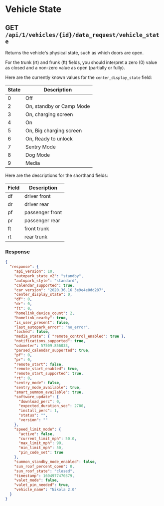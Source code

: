# Vehicle State

## GET `/api/1/vehicles/{id}/data_request/vehicle_state`

Returns the vehicle's physical state, such as which doors are open.

For the trunk (rt) and frunk (ft) fields, you should interpret a zero (0) value as closed and a non-zero value as open (partially or fully).

Here are the currently known values for the `center_display_state` field:

| State | Description              |
| ----- | ------------------------ |
| 0     | Off                      |
| 2     | On, standby or Camp Mode |
| 3     | On, charging screen      |
| 4     | On                       |
| 5     | On, Big charging screen  |
| 6     | On, Ready to unlock      |
| 7     | Sentry Mode              |
| 8     | Dog Mode                 |
| 9     | Media                    |

Here are the descriptions for the shorthand fields:

| Field | Description     |
| ----- | --------------- |
| df    | driver front    |
| dr    | driver rear     |
| pf    | passenger front |
| pr    | passenger rear  |
| ft    | front trunk     |
| rt    | rear trunk      |

### Response

```json
{
  "response": {
    "api_version": 10,
    "autopark_state_v2": "standby",
    "autopark_style": "standard",
    "calendar_supported": true,
    "car_version": "2020.36.16 3e9e4e8dd287",
    "center_display_state": 0,
    "df": 0,
    "dr": 0,
    "ft": 0,
    "homelink_device_count": 2,
    "homelink_nearby": true,
    "is_user_present": false,
    "last_autopark_error": "no_error",
    "locked": false,
    "media_state": { "remote_control_enabled": true },
    "notifications_supported": true,
    "odometer": 57509.856033,
    "parsed_calendar_supported": true,
    "pf": 0,
    "pr": 0,
    "remote_start": false,
    "remote_start_enabled": true,
    "remote_start_supported": true,
    "rt": 0,
    "sentry_mode": false,
    "sentry_mode_available": true,
    "smart_summon_available": true,
    "software_update": {
      "download_perc": 0,
      "expected_duration_sec": 2700,
      "install_perc": 1,
      "status": "",
      "version": ""
    },
    "speed_limit_mode": {
      "active": false,
      "current_limit_mph": 50.0,
      "max_limit_mph": 90,
      "min_limit_mph": 50,
      "pin_code_set": true
    },
    "summon_standby_mode_enabled": false,
    "sun_roof_percent_open": 0,
    "sun_roof_state": "closed",
    "timestamp": 1604977470379,
    "valet_mode": false,
    "valet_pin_needed": true,
    "vehicle_name": "Nikola 2.0"
  }
}
```
